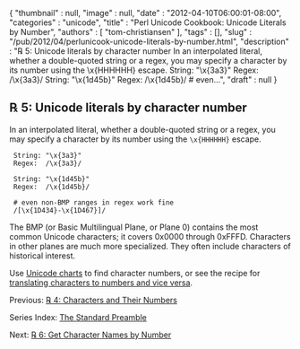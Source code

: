 {
   "thumbnail" : null,
   "image" : null,
   "date" : "2012-04-10T06:00:01-08:00",
   "categories" : "unicode",
   "title" : "Perl Unicode Cookbook: Unicode Literals by Number",
   "authors" : [
      "tom-christiansen"
   ],
   "tags" : [],
   "slug" : "/pub/2012/04/perlunicook-unicode-literals-by-number.html",
   "description" : "℞ 5: Unicode literals by character number In an interpolated literal, whether a double-quoted string or a regex, you may specify a character by its number using the \\x{HHHHHH} escape. String: &quot;\\x{3a3}&quot; Regex: /\\x{3a3}/ String: &quot;\\x{1d45b}&quot; Regex: /\\x{1d45b}/ # even...",
   "draft" : null
}



℞ 5: Unicode literals by character number
-----------------------------------------

In an interpolated literal, whether a double-quoted string or a regex, you may specify a character by its number using the `\x{HHHHHH}` escape.

     String: "\x{3a3}"
     Regex:  /\x{3a3}/

     String: "\x{1d45b}"
     Regex:  /\x{1d45b}/

     # even non-BMP ranges in regex work fine
     /[\x{1D434}-\x{1D467}]/

The BMP (or Basic Multilingual Plane, or Plane 0) contains the most common Unicode characters; it covers 0x0000 through 0xFFFD. Characters in other planes are much more specialized. They often include characters of historical interest.

Use [Unicode charts](http://unicode.org/charts/) to find character numbers, or see the recipe for [translating characters to numbers and vice versa](/pub/2012/04/perlunicook-chars-and-their-nums.html).

Previous: [℞ 4: Characters and Their Numbers](/pub/2012/04/perlunicook-chars-and-their-nums.html)

Series Index: [The Standard Preamble](/pub/2012/04/perlunicook-standard-preamble.html)

Next: [℞ 6: Get Character Names by Number](/pub/2012/04/perlunicook-character-names-by-number.html)
